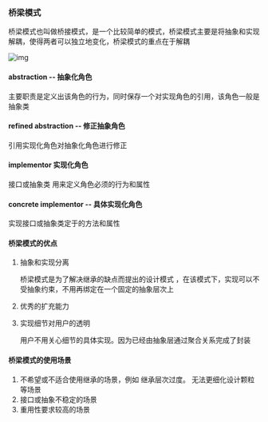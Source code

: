 ### 桥梁模式

桥梁模式也叫做桥接模式，是一个比较简单的模式，桥梁模式主要是将抽象和实现解耦，使得两者可以独立地变化，桥梁模式的重点在于解耦

![img](D:\study\OboutDesign\doc\bridge\bridge.png)

#### abstraction -- 抽象化角色

主要职责是定义出该角色的行为，同时保存一个对实现角色的引用，该角色一般是抽象类

#### refined abstraction  -- 修正抽象角色

引用实现化角色对抽象化角色进行修正

#### implementor   实现化角色

接口或抽象类 用来定义角色必须的行为和属性

#### concrete implementor -- 具体实现化角色

实现接口或抽象类定于的方法和属性

#### 桥梁模式的优点

1. 抽象和实现分离

   桥梁模式是为了解决继承的缺点而提出的设计模式 ，在该模式下，实现可以不受抽象约束，不用再绑定在一个固定的抽象层次上

2. 优秀的扩充能力

3. 实现细节对用户的透明

   用户不用关心细节的具体实现。因为已经由抽象层通过聚合关系完成了封装

#### 桥梁模式的使用场景

1. 不希望或不适合使用继承的场景，例如 继承层次过度。 无法更细化设计颗粒等场景
2. 接口或抽象不稳定的场景
3. 重用性要求较高的场景




